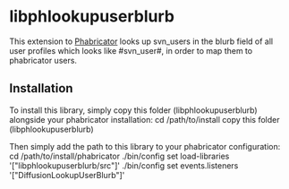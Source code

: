 libphlookupuserblurb
====================

This extension to [Phabricator](http://phabricator.org/) looks up svn_users in
the blurb field of all user profiles which looks like #svn_user#, in order to
map them to phabricator users.

Installation
------------

To install this library, simply copy this folder (libphlookupuserblurb)
alongside your phabricator installation:
   cd /path/to/install
   copy this folder (libphlookupuserblurb)

Then simply add the path to this library to your phabricator configuration:
   cd /path/to/install/phabricator
   ./bin/config set load-libraries '["libphlookupuserblurb/src"]'
   ./bin/config set events.listeners '["DiffusionLookupUserBlurb"]'

